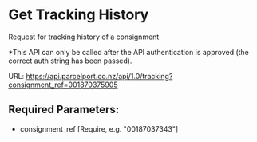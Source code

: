 # Get Tracking History

Request for tracking history of a consignment

*This API can only be called after the API authentication is approved (the correct
auth string has been passed). 

URL: https://api.parcelport.co.nz/api/1.0/tracking?consignment_ref=001870375905

## Required Parameters:
* consignment_ref [Require, e.g. "00187037343"]
